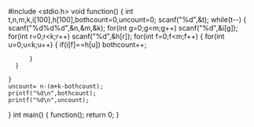 #include <stdio.h>
void function()
{
    int t,n,m,k,i[100],h[100],bothcount=0,uncount=0;
    scanf("%d",&t);
    while(t--)
    {
        scanf("%d%d%d",&n,&m,&k);
        for(int g=0;g<m;g++)
        scanf("%d",&i[g]);
        for(int r=0;r<k;r++)
      scanf("%d",&h[r]);
      for(int f=0;f<m;f++)
      {
          for(int u=0;u<k;u++)
          {
              if(i[f]==h[u])
              bothcount++;
              
              
          }
      }
      
    }
    uncount= n-(m+k-bothcount);
    printf("%d\n",bothcount);
    printf("%d\n",uncount);
}
int main()
{
 function();
    return 0;
}

